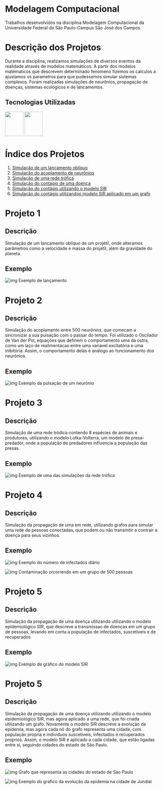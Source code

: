 # Modelagem Computacional
Trabalhos desenvolvidos na disciplina Modelagem Computacional da Universidade Federal de São Paulo-Campus São José dos Campos

# Descrição dos Projetos

Durante a disciplina, realizamos simulações de diversos eventos da realidade através de modelos matemáticos. A partir dos modelos matématicos que descrevem determinado fenomeno fizemos os calculos a ajustamos os parametros para que pudessemos simular sistemas complexos. Foram realizadas simulações de neurônios, propagação de doenças, sistemas ecológicos e de lancamentos.

## Tecnologias Utilizadas


<img width="60" height="80" src="https://cdn.jsdelivr.net/gh/devicons/devicon/icons/jupyter/jupyter-original-wordmark.svg" /> <img width="60" height="80" src="https://cdn.jsdelivr.net/gh/devicons/devicon/icons/python/python-original.svg" />




# Índice dos Projetos
1. [Simulação de um lançamento oblíquo](https://github.com/joaopaulorocha052/modelagem-computacional/blob/main/Projeto1_LancamentoObliquo.ipynb)
2. [Simulação do acoplamento de neurônios](https://github.com/joaopaulorocha052/modelagem-computacional/blob/main/Projeto_2.ipynb)
3. [Simulação de uma rede trófica](https://github.com/joaopaulorocha052/modelagem-computacional/blob/main/Projeto_3.ipynb)
4. [Simulação do contágio de uma doença](https://github.com/joaopaulorocha052/modelagem-computacional/blob/main/Projeto_4_(1).ipynb)
5. [Simulação do contágio utilizando o modelo SIR](https://github.com/joaopaulorocha052/modelagem-computacional/blob/main/Projeto_5.ipynb)
6. [Simulação do contágio utilizandoo modelo SIR aplicado em um grafo](https://github.com/joaopaulorocha052/modelagem-computacional/blob/main/Projeto_6%20(1).ipynb)


# Projeto 1

## Descrição
Simulação de um lancamento oblíquo de um projétil, onde alteramos parâmetros como a velocidade e massa do projétil, além da gravidade do planeta.

## Exemplo

![img](https://github.com/joaopaulorocha052/modelagem-computacional/blob/main/img/proje1.jpeg) Exemplo de lançamento



# Projeto 2

## Descrição
Simulação do acoplamento entre 500 neurônios, que comecam a sincronizar a sua pulsação com o passar do tempo. Foi utilizado o Oscilador de Van der Pol, equações que definem o comportamento uma da outra, como um laço de realimentacao entre uma variavel excitatória e uma inibitória. Assim, o comportamento delas é análogo ao funcionamento dos neurônios.

## Exemplo

![img](https://github.com/joaopaulorocha052/modelagem-computacional/blob/main/img/proje2.jpeg) 
Exemplo da pulsação de um neurônio



# Projeto 3

## Descrição
Simulação de uma rede tródica contendo 8 espécies de animais e produtores, utilizando o modelo Lotka-Volterra, um modelo de presa-predador, onde a população de predadores influencia a população das presas.

## Exemplo

![img](https://github.com/joaopaulorocha052/modelagem-computacional/blob/main/img/proje3.jpeg) Exemplo de uma das simulações da rede trófica




# Projeto 4

## Descrição
Simulação da propagação de uma em rede, utilizando grafos para simular uma rede de pessoas conectadas, que podem ou não transmitir e contrair a doença para seus vizinhos.

## Exemplo

![img](https://github.com/joaopaulorocha052/modelagem-computacional/blob/main/img/imagem_2022-09-15_201057118.png) 
Exemplo do número de infectados diário

![img](https://github.com/joaopaulorocha052/modelagem-computacional/blob/main/img/ezgif.com-gif-maker%20(1).gif) 
Contaminação orcorrendo em um grupo de 500 pessoas



# Projeto 5

## Descrição
Simulação da propagação de uma doença utilizando utilizando o modelo epidemiológico SIR, que descreve a transmissao de doenças em um grupo de pessoas, levando em conta a população de infectados, suscetíveis e de recuperados

## Exemplo

![img](https://github.com/joaopaulorocha052/modelagem-computacional/blob/main/img/proje5.jpeg) 
Exemplo de gráfico do modelo SIR



# Projeto 5

## Descrição
Simulação da propagação de uma doença utilizando utilizando o modelo epidemiológico SIR, mas agora aplicado a uma rede, que foi criada utilizando um grafo. Novamente o modelo SIR descreve a evolução da epidemia, mas agora cada nó do grafo representa uma cidade, com população propria e individuos suscetiveis, infectados e recuperados proprios. Assim, o modelo SIR é aplicado a cada cidade, que estão ligadas entre si, seguindo cidades do estado de São Paulo.

## Exemplo

![img](https://github.com/joaopaulorocha052/modelagem-computacional/blob/main/img/proje6_1.png) 
Grafo que representa as cidades do estado de São Paulo


![img](https://github.com/joaopaulorocha052/modelagem-computacional/blob/main/img/proje6_2.jpeg) 
Exemplo do grafico da evolução da epidemia na cidade de Jundiaí




